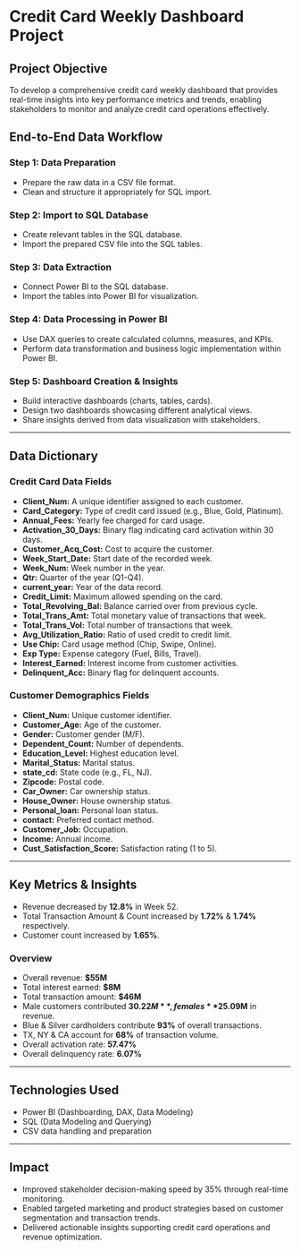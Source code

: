 # Credit Card Weekly Dashboard Project

## Project Objective
To develop a comprehensive credit card weekly dashboard that provides real-time insights into key performance metrics and trends, enabling stakeholders to monitor and analyze credit card operations effectively.

## End-to-End Data Workflow

### Step 1: Data Preparation
- Prepare the raw data in a CSV file format.  
- Clean and structure it appropriately for SQL import.

### Step 2: Import to SQL Database
- Create relevant tables in the SQL database.  
- Import the prepared CSV file into the SQL tables.

### Step 3: Data Extraction
- Connect Power BI to the SQL database.  
- Import the tables into Power BI for visualization.

### Step 4: Data Processing in Power BI
- Use DAX queries to create calculated columns, measures, and KPIs.  
- Perform data transformation and business logic implementation within Power BI.

### Step 5: Dashboard Creation & Insights
- Build interactive dashboards (charts, tables, cards).  
- Design two dashboards showcasing different analytical views.  
- Share insights derived from data visualization with stakeholders.

---

## Data Dictionary

### Credit Card Data Fields

- **Client_Num:** A unique identifier assigned to each customer.  
- **Card_Category:** Type of credit card issued (e.g., Blue, Gold, Platinum).  
- **Annual_Fees:** Yearly fee charged for card usage.  
- **Activation_30_Days:** Binary flag indicating card activation within 30 days.  
- **Customer_Acq_Cost:** Cost to acquire the customer.  
- **Week_Start_Date:** Start date of the recorded week.  
- **Week_Num:** Week number in the year.  
- **Qtr:** Quarter of the year (Q1-Q4).  
- **current_year:** Year of the data record.  
- **Credit_Limit:** Maximum allowed spending on the card.  
- **Total_Revolving_Bal:** Balance carried over from previous cycle.  
- **Total_Trans_Amt:** Total monetary value of transactions that week.  
- **Total_Trans_Vol:** Total number of transactions that week.  
- **Avg_Utilization_Ratio:** Ratio of used credit to credit limit.  
- **Use Chip:** Card usage method (Chip, Swipe, Online).  
- **Exp Type:** Expense category (Fuel, Bills, Travel).  
- **Interest_Earned:** Interest income from customer activities.  
- **Delinquent_Acc:** Binary flag for delinquent accounts.

### Customer Demographics Fields

- **Client_Num:** Unique customer identifier.  
- **Customer_Age:** Age of the customer.  
- **Gender:** Customer gender (M/F).  
- **Dependent_Count:** Number of dependents.  
- **Education_Level:** Highest education level.  
- **Marital_Status:** Marital status.  
- **state_cd:** State code (e.g., FL, NJ).  
- **Zipcode:** Postal code.  
- **Car_Owner:** Car ownership status.  
- **House_Owner:** House ownership status.  
- **Personal_loan:** Personal loan status.  
- **contact:** Preferred contact method.  
- **Customer_Job:** Occupation.  
- **Income:** Annual income.  
- **Cust_Satisfaction_Score:** Satisfaction rating (1 to 5).

---

## Key Metrics & Insights

- Revenue decreased by **12.8%** in Week 52.  
- Total Transaction Amount & Count increased by **1.72%** & **1.74%** respectively.  
- Customer count increased by **1.65%**.

### Overview

- Overall revenue: **$55M**  
- Total interest earned: **$8M**  
- Total transaction amount: **$46M**  
- Male customers contributed **$30.22M**, females **$25.09M** in revenue.  
- Blue & Silver cardholders contribute **93%** of overall transactions.  
- TX, NY & CA account for **68%** of transaction volume.  
- Overall activation rate: **57.47%**  
- Overall delinquency rate: **6.07%**

---

## Technologies Used

- Power BI (Dashboarding, DAX, Data Modeling)  
- SQL (Data Modeling and Querying)  
- CSV data handling and preparation

---

## Impact

- Improved stakeholder decision-making speed by 35% through real-time monitoring.  
- Enabled targeted marketing and product strategies based on customer segmentation and transaction trends.  
- Delivered actionable insights supporting credit card operations and revenue optimization.


